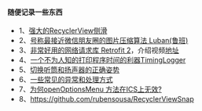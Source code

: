 #### 随便记录一些东西

* 1、[强大的RecyclerView侧滑](https://github.com/yanzhenjie/SwipeRecyclerView)
* 2、[号称最接近微信朋友圈的图片压缩算法 Luban(鲁班)](https://github.com/Curzibn/Luban)
* 3、[非常好用的网络请求库 Retrofit 2](http://square.github.io/retrofit/)，介绍视频[地址](https://realm.io/cn/news/droidcon-jake-wharton-simple-http-retrofit-2/)
* 4、[一个不为人知的打印程序时间的利器TimingLogger](/article/androidTimingLogger.md)
* 5、[切换听筒和扬声器的正确姿势](/article/切换听筒和扬声器的正确姿势.md)
* 6、[一些常见的异常和处理方式](/article/一些系统异常和解决方法.md)
* 7、[为何openOptionsMenu 方法在ICS上无效?](/article/为何openOptionsMenu方法在ICS上无效.md)
* 8、https://github.com/rubensousa/RecyclerViewSnap


